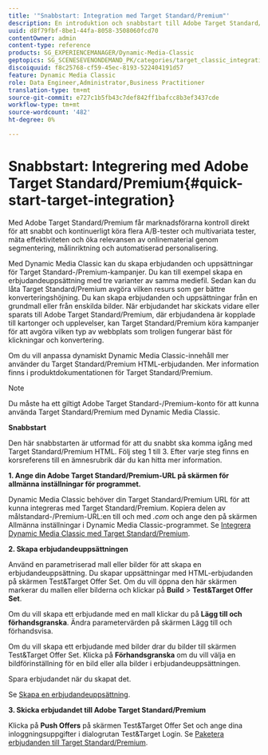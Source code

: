 ```yaml
---
title: '"Snabbstart: Integration med Target Standard/Premium"'
description: En introduktion och snabbstart till Adobe Target Standard/Premium som hjälper dig att komma igång snabbt med integreringstekniker för Target Standard/Premium.
uuid: d8f79fbf-8be1-44fa-8058-3508060fcd70
contentOwner: admin
content-type: reference
products: SG_EXPERIENCEMANAGER/Dynamic-Media-Classic
geptopics: SG_SCENESEVENONDEMAND_PK/categories/target_classic_integration
discoiquuid: f8c25768-cf59-45ec-8193-522404191d57
feature: Dynamic Media Classic
role: Data Engineer,Administrator,Business Practitioner
translation-type: tm+mt
source-git-commit: e727c1b5fb43c7def842ff1bafcc8b3ef3437cde
workflow-type: tm+mt
source-wordcount: '482'
ht-degree: 0%

---
```



# Snabbstart: Integrering med Adobe Target Standard/Premium{#quick-start-target-integration}

Med Adobe Target Standard/Premium får marknadsförarna kontroll direkt för att snabbt och kontinuerligt köra flera A/B-tester och multivariata tester, mäta effektiviteten och öka relevansen av onlinematerial genom segmentering, målinriktning och automatiserad personalisering.

Med Dynamic Media Classic kan du skapa erbjudanden och uppsättningar för Target Standard-/Premium-kampanjer. Du kan till exempel skapa en erbjudandeuppsättning med tre varianter av samma mediefil. Sedan kan du låta Target Standard/Premium avgöra vilken resurs som ger bättre konverteringshöjning. Du kan skapa erbjudanden och uppsättningar från en grundmall eller från enskilda bilder. När erbjudandet har skickats vidare eller sparats till Adobe Target Standard/Premium, där erbjudandena är kopplade till kartonger och upplevelser, kan Target Standard/Premium köra kampanjer för att avgöra vilken typ av webbplats som troligen fungerar bäst för klickningar och konvertering.

Om du vill anpassa dynamiskt Dynamic Media Classic-innehåll mer använder du Target Standard/Premium HTML-erbjudanden. Mer information finns i produktdokumentationen för Target Standard/Premium.

>[!NOTE]
>
>Du måste ha ett giltigt Adobe Target Standard-/Premium-konto för att kunna använda Target Standard/Premium med Dynamic Media Classic.

**Snabbstart**

Den här snabbstarten är utformad för att du snabbt ska komma igång med Target Standard/Premium HTML. Följ steg 1 till 3. Efter varje steg finns en korsreferens till en ämnesrubrik där du kan hitta mer information.

**1. Ange din Adobe Target Standard/Premium-URL på skärmen för allmänna inställningar för programmet.**

Dynamic Media Classic behöver din Target Standard/Premium URL för att kunna integreras med Target Standard/Premium. Kopiera delen av målstandard-/Premium-URL:en till och med *.com* och ange den på skärmen Allmänna inställningar i Dynamic Media Classic-programmet. Se [Integrera Dynamic Media Classic med Target Standard/Premium](integrating-dmc-with-target.md#integrating-dmc-with-target).

**2. Skapa erbjudandeuppsättningen**

Använd en parametriserad mall eller bilder för att skapa en erbjudandeuppsättning. Du skapar uppsättningar med HTML-erbjudanden på skärmen Test&amp;Target Offer Set. Om du vill öppna den här skärmen markerar du mallen eller bilderna och klickar på **Build** > **Test&amp;Target Offer Set**.

Om du vill skapa ett erbjudande med en mall klickar du på **Lägg till och förhandsgranska**. Ändra parametervärden på skärmen Lägg till och förhandsvisa.

Om du vill skapa ett erbjudande med bilder drar du bilder till skärmen Test&amp;Target Offer Set. Klicka på **Förhandsgranska** om du vill välja en bildförinställning för en bild eller alla bilder i erbjudandeuppsättningen.

Spara erbjudandet när du skapat det.

Se [Skapa en erbjudandeuppsättning](creating-offer-set.md#creating_an_offer_set).

**3. Skicka erbjudandet till Adobe Target Standard/Premium**

Klicka på **Push Offers** på skärmen Test&amp;Target Offer Set och ange dina inloggningsuppgifter i dialogrutan Test&amp;Target Login. Se [Paketera erbjudanden till Target Standard/Premium](pushing-offer-sets-target.md#pushing_offer_sets_to_target).

